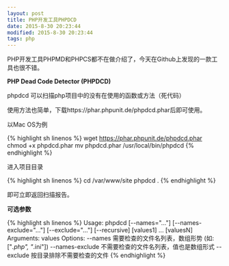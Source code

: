 ```yaml
---
layout: post
title: PHP开发工具PHPDCD
date: 2015-8-30 20:23:44
modified: 2015-8-30 20:23:44
tags: php
---
```


PHP开发工具PHPMD和PHPCS都不在做介绍了，今天在Github上发现的一款工具也很不错。

**PHP Dead Code Detector (PHPDCD)**

phpdcd 可以扫描php项目中的没有在使用的函数或方法（死代码）

使用方法也简单，下载https://phar.phpunit.de/phpdcd.phar后即可使用。

以Mac OS为例

{% highlight sh linenos %}
wget https://phar.phpunit.de/phpdcd.phar
chmod +x phpdcd.phar
mv phpdcd.phar /usr/local/bin/phpdcd
{% endhighlight %}

进入项目目录

{% highlight sh linenos %}
cd /var/www/site
phpdcd .
{% endhighlight %}


即可立即返回扫描报告。

**可选参数**

{% highlight sh linenos %}
Usage:
 phpdcd [--names="..."] [--names-exclude="..."] [--exclude="..."] [--recursive] [values1] ... [valuesN]
Arguments:
 values
Options:
 --names               需要检查的文件名列表，数组形势 (如: ["*.php", "*.ini"])
 --names-exclude       不需要检查的文件名列表，值也是数组形式
 --exclude             按目录排除不需要检查的文件
{% endhighlight %}
